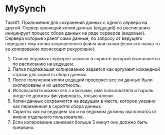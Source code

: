 # MySynch
Task#1.
Приложение для сохранения данных с одного сервера на другой.
Сервер хранящий копии данных (ведущий) по расписанию инициирует процесс сбора данных на ряде серверов (ведомые).
Сервера которые хранят сами данные, по запросу от ведущего передают ему копии запрошенного файла или папки (если это папка то ее копирование происходит рекурсивно).

1. Список ведомых серверов записан в скрипте который выполняется по расписанию на ведущем.
2. Папка подлежащая копированию задается как аргумент командной строки для скрипта сбора данных.
3. После получения копии ведущий проверяет все ли данные были скопированы и их целостность.
4. Использовать можно ssh с ключами, имя пользователя и пароль нигде не должны фигурировать, только ключи.
5. Копии данных сохраняются на ведущем в месте, которое указано как переменная в скрипте сбора данных.
6. Скрипты как на ведущем так и на ведомом должны выполнятся от имени отдельного пользователя.
7. Если копирование занимает больше 5 минут оно должно быть прервано.
